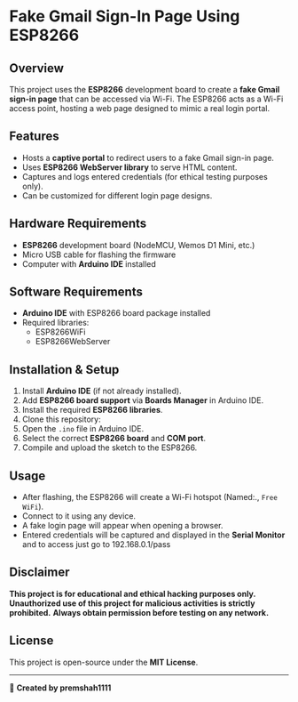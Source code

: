 # Fake Gmail Sign-In Page Using ESP8266

## Overview
This project uses the **ESP8266** development board to create a **fake Gmail sign-in page** that can be accessed via Wi-Fi. The ESP8266 acts as a Wi-Fi access point, hosting a web page designed to mimic a real login portal.

## Features
- Hosts a **captive portal** to redirect users to a fake Gmail sign-in page.
- Uses **ESP8266 WebServer library** to serve HTML content.
- Captures and logs entered credentials (for ethical testing purposes only).
- Can be customized for different login page designs.

## Hardware Requirements
- **ESP8266** development board (NodeMCU, Wemos D1 Mini, etc.)
- Micro USB cable for flashing the firmware
- Computer with **Arduino IDE** installed

## Software Requirements
- **Arduino IDE** with ESP8266 board package installed
- Required libraries:
  - ESP8266WiFi
  - ESP8266WebServer

## Installation & Setup
1. Install **Arduino IDE** (if not already installed).
2. Add **ESP8266 board support** via **Boards Manager** in Arduino IDE.
3. Install the required **ESP8266 libraries**.
4. Clone this repository:
5. Open the `.ino` file in Arduino IDE.
6. Select the correct **ESP8266 board** and **COM port**.
7. Compile and upload the sketch to the ESP8266.

## Usage
- After flashing, the ESP8266 will create a Wi-Fi hotspot (Named:., `Free WiFi`).
- Connect to it using any device.
- A fake login page will appear when opening a browser.
- Entered credentials will be captured and displayed in the **Serial Monitor** and to access just go to 192.168.0.1/pass

## Disclaimer
**This project is for educational and ethical hacking purposes only.** 
**Unauthorized use of this project for malicious activities is strictly prohibited.**
**Always obtain permission before testing on any network.**

## License
This project is open-source under the **MIT License**.

---
🚀 **Created by premshah1111**
